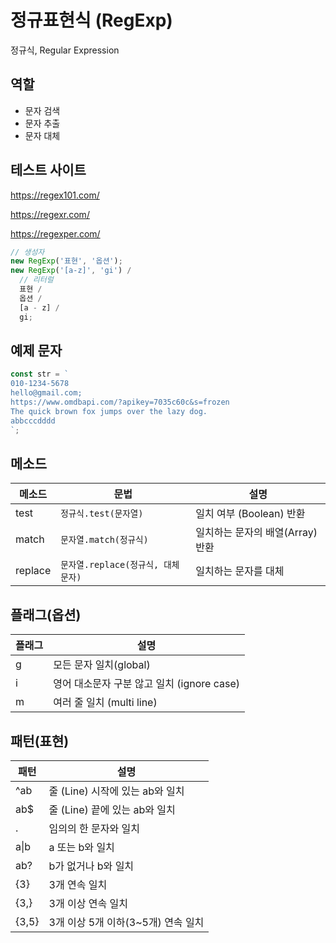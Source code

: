 # 정규표현식 (RegExp)

정규식, Regular Expression

## 역할

- 문자 검색
- 문자 추출
- 문자 대체

## 테스트 사이트

https://regex101.com/

https://regexr.com/

https://regexper.com/

```js
// 생성자
new RegExp('표현', '옵션');
new RegExp('[a-z]', 'gi') /
  // 리터럴
  표현 /
  옵션 /
  [a - z] /
  gi;
```

## 예제 문자

```js
const str = `
010-1234-5678
hello@gmail.com;
https://www.omdbapi.com/?apikey=7035c60c&s=frozen
The quick brown fox jumps over the lazy dog.
abbcccdddd
`;
```

## 메소드

| 메소드  | 문법                               | 설명                             |
| ------- | ---------------------------------- | -------------------------------- |
| test    | `정규식.test(문자열)`              | 일치 여부 (Boolean) 반환         |
| match   | `문자열.match(정규식)`             | 일치하는 문자의 배열(Array) 반환 |
| replace | `문자열.replace(정규식, 대체문자)` | 일치하는 문자를 대체             |

## 플래그(옵션)

| 플래그 | 설명                                       |
| ------ | ------------------------------------------ |
| g      | 모든 문자 일치(global)                     |
| i      | 영어 대소문자 구분 않고 일치 (ignore case) |
| m      | 여러 줄 일치 (multi line)                  |

## 패턴(표현)

| 패턴       | 설명                               |
| ---------- | ---------------------------------- |
| ^ab        | 줄 (Line) 시작에 있는 ab와 일치    |
| ab$        | 줄 (Line) 끝에 있는 ab와 일치      |
| .          | 임의의 한 문자와 일치              |
| a&verbar;b | a 또는 b와 일치                    |
| ab?        | b가 없거나 b와 일치                |
| {3}        | 3개 연속 일치                      |
| {3,}       | 3개 이상 연속 일치                 |
| {3,5}      | 3개 이상 5개 이하(3~5개) 연속 일치 |
